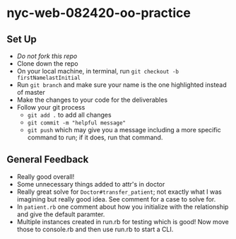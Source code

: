 # nyc-web-082420-oo-practice

## Set Up
- *Do not fork this repo*
- Clone down the repo
- On your local machine, in terminal, run `git checkout -b firstNamelastInitial`
- Run `git branch` and make sure your name is the one highlighted instead of master
- Make the changes to your code for the deliverables
- Follow your git process
    - `git add .` to add all changes
    - `git commit -m "helpful message"`
    - `git push` which may give you a message including a more specific command to run; if it does, run that command. 

<!-- Associations:
A Patient should belong to a Doctor
A Doctor can have many Patients

Patient
Patient#doctor should return the Doctor instance for this patient
Patient#change_doctors should take a doctor instance and update the patient’s doctor

Doctor
Doctor#patients should return an array of all the Patients for that doctor
Doctor#discharge_patient should set a patient’s doctor to nil, only if the patient belongs to the current doctor
Doctor#transfer_patient should change a patient’s doctor to another doctor. This should only work if the patient belongs to the current doctor. -->


## General Feedback
- Really good overall! 
- Some unnecessary things added to attr's in doctor
- Really great solve for `Doctor#transfer_patient`; not exactly what I was imagining but really good idea. See comment for a case to solve for. 
- In `patient.rb` one comment about how you initialize with the relationship and give the default paramter. 
- Multiple instances created in run.rb for testing which is good! Now move those to console.rb and then use run.rb to start a CLI. 